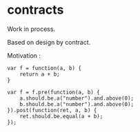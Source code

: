 # contracts

Work in process.

Based on design by contract.

Motivation :

	var f = function(a, b) {
		return a + b;
	}

	var f = f.pre(function(a, b) {
		a.should.be.a("number").and.above(0);
		b.should.be.a("number").and.above(0);
	}).post(function(ret, a, b) {
		ret.should.be.equal(a + b);
	});